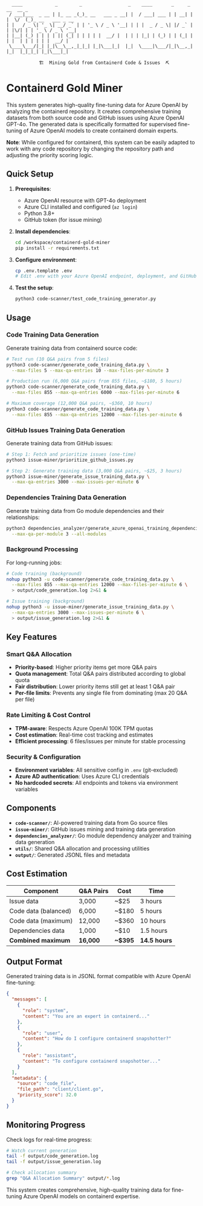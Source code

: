 ```
  ____            _        _                 _    ____       _     _   __  __ _                 
 / ___|___  _ __ | |_ __ _(_)_ __   ___ _ __| |  / ___| ___ | | __| | |  \/  (_)_ __   ___ _ __ 
| |   / _ \| '_ \| __/ _` | | '_ \ / _ \ '__| | | |  _ / _ \| |/ _` | | |\/| | | '_ \ / _ \ '__|
| |__| (_) | | | | || (_| | | | | |  __/ |  | | | |_| | (_) | | (_| | | |  | | | | | |  __/ |   
 \____\___/|_| |_|\__\__,_|_|_| |_|\___|_|  |_|  \____|\___/|_|\__,_| |_|  |_|_|_| |_|\___|_|   
                                                                                                  
            🏗️  Mining Gold from Containerd Code & Issues  ⛏️
```

# Containerd Gold Miner

This system generates high-quality fine-tuning data for Azure OpenAI by analyzing the containerd repository. It creates comprehensive training datasets from both source code and GitHub issues using Azure OpenAI GPT-4o. The generated data is specifically formatted for supervised fine-tuning of Azure OpenAI models to create containerd domain experts.

**Note**: While configured for containerd, this system can be easily adapted to work with any code repository by changing the repository path and adjusting the priority scoring logic.

## Quick Setup

1. **Prerequisites**: 
   - Azure OpenAI resource with GPT-4o deployment
   - Azure CLI installed and configured (`az login`)
   - Python 3.8+ 
   - GitHub token (for issue mining)

2. **Install dependencies**:
   ```bash
   cd /workspace/containerd-gold-miner
   pip install -r requirements.txt
   ```

3. **Configure environment**:
   ```bash
   cp .env.template .env
   # Edit .env with your Azure OpenAI endpoint, deployment, and GitHub token
   ```

4. **Test the setup**:
   ```bash
   python3 code-scanner/test_code_training_generator.py
   ```

## Usage

### Code Training Data Generation

Generate training data from containerd source code:

```bash
# Test run (10 Q&A pairs from 5 files)
python3 code-scanner/generate_code_training_data.py \
  --max-files 5 --max-qa-entries 10 --max-files-per-minute 3

# Production run (6,000 Q&A pairs from 855 files, ~$180, 5 hours)
python3 code-scanner/generate_code_training_data.py \
  --max-files 855 --max-qa-entries 6000 --max-files-per-minute 6

# Maximum coverage (12,000 Q&A pairs, ~$360, 10 hours)
python3 code-scanner/generate_code_training_data.py \
  --max-files 855 --max-qa-entries 12000 --max-files-per-minute 6
```

### GitHub Issues Training Data Generation

Generate training data from GitHub issues:

```bash
# Step 1: Fetch and prioritize issues (one-time)
python3 issue-miner/prioritize_github_issues.py

# Step 2: Generate training data (3,000 Q&A pairs, ~$25, 3 hours)
python3 issue-miner/generate_issue_training_data.py \
  --max-qa-entries 3000 --max-issues-per-minute 6
```

### Dependencies Training Data Generation

Generate training data from Go module dependencies and their relationships:

```bash
python3 dependencies_analyzer/generate_azure_openai_training_dependencies_data.py \
  --max-qa-per-module 3 --all-modules
```

### Background Processing

For long-running jobs:

```bash
# Code training (background)
nohup python3 -u code-scanner/generate_code_training_data.py \
  --max-files 855 --max-qa-entries 12000 --max-files-per-minute 6 \
  > output/code_generation.log 2>&1 &

# Issue training (background)
nohup python3 -u issue-miner/generate_issue_training_data.py \
  --max-qa-entries 3000 --max-issues-per-minute 6 \
  > output/issue_generation.log 2>&1 &
```

## Key Features

### Smart Q&A Allocation
- **Priority-based**: Higher priority items get more Q&A pairs
- **Quota management**: Total Q&A pairs distributed according to global quota
- **Fair distribution**: Lower priority items still get at least 1 Q&A pair
- **Per-file limits**: Prevents any single file from dominating (max 20 Q&A per file)

### Rate Limiting & Cost Control
- **TPM-aware**: Respects Azure OpenAI 100K TPM quotas
- **Cost estimation**: Real-time cost tracking and estimates
- **Efficient processing**: 6 files/issues per minute for stable processing

### Security & Configuration
- **Environment variables**: All sensitive config in `.env` (git-excluded)
- **Azure AD authentication**: Uses Azure CLI credentials
- **No hardcoded secrets**: All endpoints and tokens via environment variables

## Components

- **`code-scanner/`**: AI-powered training data from Go source files
- **`issue-miner/`**: GitHub issues mining and training data generation
- **`dependencies_analyzer/`**: Go module dependency analyzer and training data generation
- **`utils/`**: Shared Q&A allocation and processing utilities
- **`output/`**: Generated JSONL files and metadata

## Cost Estimation

| Component | Q&A Pairs | Cost | Time |
|-----------|-----------|------|------|
| Issue data | 3,000 | ~$25 | 3 hours |
| Code data (balanced) | 6,000 | ~$180 | 5 hours |
| Code data (maximum) | 12,000 | ~$360 | 10 hours |
| Dependencies data | 1,000 | ~$10 | 1.5 hours |
| **Combined maximum** | **16,000** | **~$395** | **14.5 hours** |

## Output Format

Generated training data is in JSONL format compatible with Azure OpenAI fine-tuning:

```json
{
  "messages": [
    {
      "role": "system",
      "content": "You are an expert in containerd..."
    },
    {
      "role": "user", 
      "content": "How do I configure containerd snapshotter?"
    },
    {
      "role": "assistant",
      "content": "To configure containerd snapshotter..."
    }
  ],
  "metadata": {
    "source": "code_file",
    "file_path": "client/client.go",
    "priority_score": 32.0
  }
}
```

## Monitoring Progress

Check logs for real-time progress:

```bash
# Watch current generation
tail -f output/code_generation.log
tail -f output/issue_generation.log

# Check allocation summary
grep "Q&A Allocation Summary" output/*.log
```

This system creates comprehensive, high-quality training data for fine-tuning Azure OpenAI models on containerd expertise.
